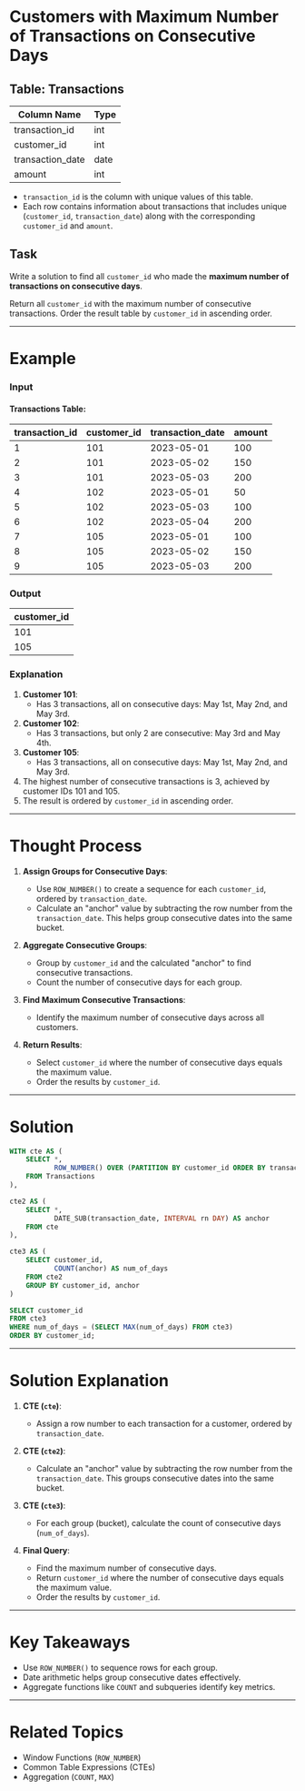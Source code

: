 # Customers with Maximum Number of Transactions on Consecutive Days

## Table: Transactions
| Column Name      | Type |
|------------------|------|
| transaction_id   | int  |
| customer_id      | int  |
| transaction_date | date |
| amount           | int  |

- `transaction_id` is the column with unique values of this table.
- Each row contains information about transactions that includes unique (`customer_id`, `transaction_date`) along with the corresponding `customer_id` and `amount`.

## Task
Write a solution to find all `customer_id` who made the **maximum number of transactions on consecutive days**.

Return all `customer_id` with the maximum number of consecutive transactions. Order the result table by `customer_id` in ascending order.

---

# Example

### Input

#### Transactions Table:
| transaction_id | customer_id | transaction_date | amount |
|----------------|-------------|------------------|--------|
| 1              | 101         | 2023-05-01       | 100    |
| 2              | 101         | 2023-05-02       | 150    |
| 3              | 101         | 2023-05-03       | 200    |
| 4              | 102         | 2023-05-01       | 50     |
| 5              | 102         | 2023-05-03       | 100    |
| 6              | 102         | 2023-05-04       | 200    |
| 7              | 105         | 2023-05-01       | 100    |
| 8              | 105         | 2023-05-02       | 150    |
| 9              | 105         | 2023-05-03       | 200    |

### Output

| customer_id |
|-------------|
| 101         |
| 105         |

### Explanation
1. **Customer 101**:
   - Has 3 transactions, all on consecutive days: May 1st, May 2nd, and May 3rd.
2. **Customer 102**:
   - Has 3 transactions, but only 2 are consecutive: May 3rd and May 4th.
3. **Customer 105**:
   - Has 3 transactions, all on consecutive days: May 1st, May 2nd, and May 3rd.
4. The highest number of consecutive transactions is 3, achieved by customer IDs 101 and 105.
5. The result is ordered by `customer_id` in ascending order.

---

# Thought Process

1. **Assign Groups for Consecutive Days**:
   - Use `ROW_NUMBER()` to create a sequence for each `customer_id`, ordered by `transaction_date`.
   - Calculate an "anchor" value by subtracting the row number from the `transaction_date`. This helps group consecutive dates into the same bucket.

2. **Aggregate Consecutive Groups**:
   - Group by `customer_id` and the calculated "anchor" to find consecutive transactions.
   - Count the number of consecutive days for each group.

3. **Find Maximum Consecutive Transactions**:
   - Identify the maximum number of consecutive days across all customers.

4. **Return Results**:
   - Select `customer_id` where the number of consecutive days equals the maximum value.
   - Order the results by `customer_id`.

---

# Solution

```sql
WITH cte AS (
    SELECT *,
           ROW_NUMBER() OVER (PARTITION BY customer_id ORDER BY transaction_date) AS rn
    FROM Transactions
),

cte2 AS (
    SELECT *,
           DATE_SUB(transaction_date, INTERVAL rn DAY) AS anchor
    FROM cte
),

cte3 AS (
    SELECT customer_id,
           COUNT(anchor) AS num_of_days
    FROM cte2
    GROUP BY customer_id, anchor
)

SELECT customer_id
FROM cte3
WHERE num_of_days = (SELECT MAX(num_of_days) FROM cte3)
ORDER BY customer_id;
```

---

# Solution Explanation

1. **CTE (`cte`)**:
   - Assign a row number to each transaction for a customer, ordered by `transaction_date`.

2. **CTE (`cte2`)**:
   - Calculate an "anchor" value by subtracting the row number from the `transaction_date`. This groups consecutive dates into the same bucket.

3. **CTE (`cte3`)**:
   - For each group (bucket), calculate the count of consecutive days (`num_of_days`).

4. **Final Query**:
   - Find the maximum number of consecutive days.
   - Return `customer_id` where the number of consecutive days equals the maximum value.
   - Order the results by `customer_id`.

---

# Key Takeaways
- Use `ROW_NUMBER()` to sequence rows for each group.
- Date arithmetic helps group consecutive dates effectively.
- Aggregate functions like `COUNT` and subqueries identify key metrics.

---

# Related Topics
- Window Functions (`ROW_NUMBER`)
- Common Table Expressions (CTEs)
- Aggregation (`COUNT`, `MAX`)
